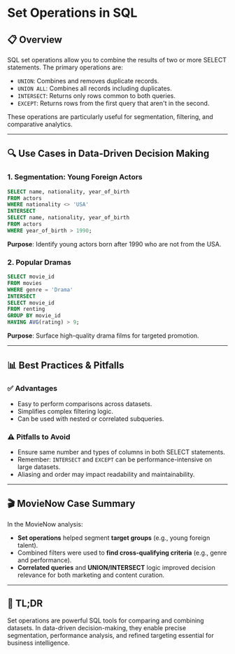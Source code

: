 # Set Operations in SQL

## 📋 Overview

SQL set operations allow you to combine the results of two or more SELECT statements. The primary operations are:

* `UNION`: Combines and removes duplicate records.
* `UNION ALL`: Combines all records including duplicates.
* `INTERSECT`: Returns only rows common to both queries.
* `EXCEPT`: Returns rows from the first query that aren't in the second.

These operations are particularly useful for segmentation, filtering, and comparative analytics.

---

## 🔍 Use Cases in Data-Driven Decision Making

### 1. Segmentation: Young Foreign Actors

```sql
SELECT name, nationality, year_of_birth
FROM actors
WHERE nationality <> 'USA'
INTERSECT
SELECT name, nationality, year_of_birth
FROM actors
WHERE year_of_birth > 1990;
```

**Purpose**: Identify young actors born after 1990 who are not from the USA.

### 2. Popular Dramas

```sql
SELECT movie_id
FROM movies
WHERE genre = 'Drama'
INTERSECT
SELECT movie_id
FROM renting
GROUP BY movie_id
HAVING AVG(rating) > 9;
```

**Purpose**: Surface high-quality drama films for targeted promotion.

---

## 📊 Best Practices & Pitfalls

### ✅ Advantages

* Easy to perform comparisons across datasets.
* Simplifies complex filtering logic.
* Can be used with nested or correlated subqueries.

### ⚠️ Pitfalls to Avoid

* Ensure same number and types of columns in both SELECT statements.
* Remember: `INTERSECT` and `EXCEPT` can be performance-intensive on large datasets.
* Aliasing and order may impact readability and maintainability.

---

## 🎬 MovieNow Case Summary

In the MovieNow analysis:

* **Set operations** helped segment **target groups** (e.g., young foreign talent).
* Combined filters were used to **find cross-qualifying criteria** (e.g., genre and performance).
* **Correlated queries** and **UNION/INTERSECT** logic improved decision relevance for both marketing and content curation.

---

## 📖 TL;DR

Set operations are powerful SQL tools for comparing and combining datasets. In data-driven decision-making, they enable precise segmentation, performance analysis, and refined targeting essential for business intelligence.
